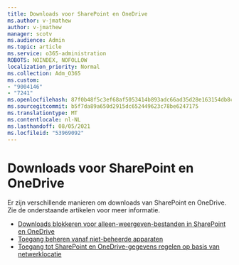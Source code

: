 ```yaml
---
title: Downloads voor SharePoint en OneDrive
ms.author: v-jmathew
author: v-jmathew
manager: scotv
ms.audience: Admin
ms.topic: article
ms.service: o365-administration
ROBOTS: NOINDEX, NOFOLLOW
localization_priority: Normal
ms.collection: Adm_O365
ms.custom:
- "9004146"
- "7241"
ms.openlocfilehash: 87f0b48f5c3ef68af5053414b893adc66ad35d28e163154db8c3f2b3a52cf4a7
ms.sourcegitcommit: b5f7da89a650d2915dc652449623c78be6247175
ms.translationtype: MT
ms.contentlocale: nl-NL
ms.lasthandoff: 08/05/2021
ms.locfileid: "53969092"
---
```

# <a name="block-downloads-for-sharepoint-and-onedrive"></a>Downloads voor SharePoint en OneDrive

Er zijn verschillende manieren om downloads van SharePoint en OneDrive. Zie de onderstaande artikelen voor meer informatie.

- [Downloads blokkeren voor alleen-weergeven-bestanden in SharePoint en OneDrive](https://support.microsoft.com/office/block-downloads-for-view-only-files-in-sharepoint-and-onedrive-6051184b-62ac-4149-b874-13dcd40ef91e)
- [Toegang beheren vanaf niet-beheerde apparaten](https://docs.microsoft.com/sharepoint/control-access-from-unmanaged-devices)
- [Toegang tot SharePoint en OneDrive-gegevens regelen op basis van netwerklocatie](https://docs.microsoft.com/sharepoint/control-access-based-on-network-location)
